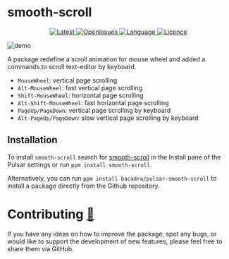 # smooth-scroll

<p align="center">
  <a href="https://github.com/bacadra/pulsar-smooth-scroll/tags">
  <img src="https://img.shields.io/github/v/tag/bacadra/pulsar-smooth-scroll?style=for-the-badge&label=Latest&color=blue" alt="Latest">
  </a>
  <a href="https://github.com/bacadra/pulsar-smooth-scroll/issues">
  <img src="https://img.shields.io/github/issues-raw/bacadra/pulsar-smooth-scroll?style=for-the-badge&color=blue" alt="OpenIssues">
  </a>
  <a href="https://github.com/bacadra/pulsar-smooth-scroll/blob/master/package.json">
  <img src="https://img.shields.io/github/languages/top/bacadra/pulsar-smooth-scroll?style=for-the-badge&color=blue" alt="Language">
  </a>
  <a href="https://github.com/bacadra/pulsar-smooth-scroll/blob/master/LICENSE">
  <img src="https://img.shields.io/github/license/bacadra/pulsar-smooth-scroll?style=for-the-badge&color=blue" alt="Licence">
  </a>
</p>

![demo](https://github.com/bacadra/pulsar-smooth-scroll/blob/master/assets/demo.gif?raw=true)

A package redefine a scroll animation for mouse wheel and added a commands to scroll text-editor by keyboard.

* `MouseWheel`: vertical page scrolling
* `Alt-MouseWheel`: fast vertical page scrolling
* `Shift-MouseWheel`: horizontal page scrolling
* `Alt-Shift-MouseWheel`: fast horizontal page scrolling
* `PageUp/PageDown`: vertical page scrolling by keyboard
* `Alt-PageUp/PageDown`: slow vertical page scrolling by keyboard

## Installation

To install `smooth-scroll` search for [smooth-scroll](https://web.pulsar-edit.dev/packages/smooth-scroll) in the Install pane of the Pulsar settings or run `ppm install smooth-scroll`.

Alternatively, you can run `ppm install bacadra/pulsar-smooth-scroll` to install a package directly from the Github repository.

# Contributing [🍺](https://www.buymeacoffee.com/asiloisad)

If you have any ideas on how to improve the package, spot any bugs, or would like to support the development of new features, please feel free to share them via GitHub.
